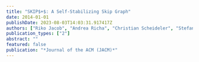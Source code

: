 ```yaml
---
title: "SKIP$+$: A Self-Stabilizing Skip Graph"
date: 2014-01-01
publishDate: 2023-08-03T14:03:31.917417Z
authors: ["Riko Jacob", "Andrea Richa", "Christian Scheideler", "Stefan Schmid", "Hanjo Taeubig"]
publication_types: ["2"]
abstract: ""
featured: false
publication: "*Journal of the ACM (JACM)*"
---
```


